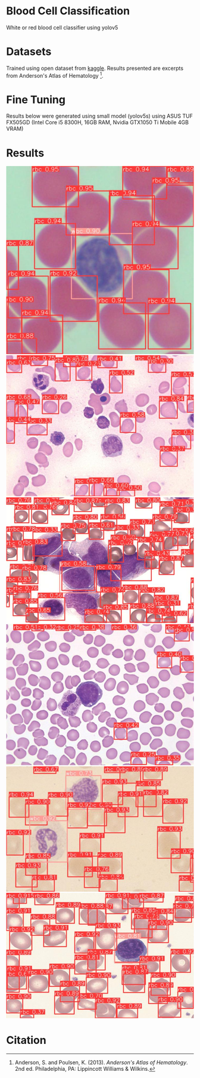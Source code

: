 # Blood Cell Classification
White or red blood cell classifier using yolov5

# Datasets
Trained using open dataset from [kaggle](https://www.kaggle.com/datasets/paultimothymooney/blood-cells).
Results presented are excerpts from Anderson's Atlas of Hematology [^1].

# Fine Tuning
Results below were generated using small model (yolov5s) using ASUS TUF FX505GD (Intel Core i5 8300H, 16GB RAM, Nvidia GTX1050 Ti Mobile 4GB VRAM)

# Results
![](runs/detect/POC/image-4.jpg)
![](runs/detect/POC/image-077.jpg)
![](runs/detect/POC/image-151.jpg)
![](runs/detect/POC/image-176.jpg)
![](runs/detect/POC/image-211.jpg)
![](runs/detect/POC/image-316.jpg)

# Citation
[^1]: Anderson, S. and Poulsen, K. (2013). *Anderson's Atlas of Hematology*. 2nd ed. Philadelphia, PA: Lippincott Williams & Wilkins.
